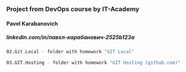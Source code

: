 ###  Project from DevOps course by IT-Academy
#### Pavel Karabanovich               
##### linkedin.com/in/павел-карабанович-2525b123a
```bash
02.Git.Local - folder with homework "GIT Local"

03.GIT.Hosting - folder with homework "GIT Hosting (github.com)"
```

